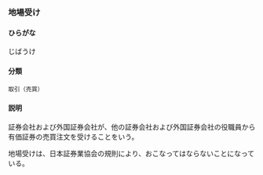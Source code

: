 <div style="display:none;">

## [あ行](securities-terms?id=あ行)
## [か行](securities-terms?id=か行)
## [さ行](securities-terms?id=さ行)

</div>

### 地場受け

#### ひらがな

じばうけ

#### 分類

`取引（売買）`

#### 説明

証券会社および外国証券会社が、他の証券会社および外国証券会社の役職員から有価証券の売買注文を受けることをいう。
 
地場受けは、日本証券業協会の規則により、おこなってはならないことになっている。 

<div style="display:none;">

## [た行](securities-terms?id=た行)
## [な行](securities-terms?id=な行)
## [は行](securities-terms?id=は行)
## [ま行](securities-terms?id=ま行)
## [や行](securities-terms?id=や行)
## [ら行](securities-terms?id=ら行)
## [わ行](securities-terms?id=わ行)
## [英数字・記号](securities-terms?id=英数字・記号)

</div>

